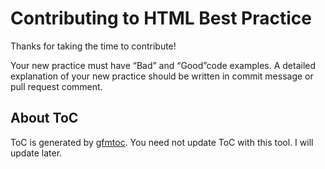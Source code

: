 Contributing to HTML Best Practice
==================================

Thanks for taking the time to contribute!

Your new practice must have “Bad” and “Good”code examples. A detailed
explanation of your new practice should be written in commit message or pull
request comment.


About ToC
---------

ToC is generated by [gfmtoc][1]. You need not update ToC with this tool. I will
update later.


[1]: https://github.com/hail2u/node-gfmtoc
